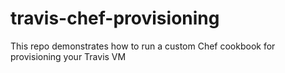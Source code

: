 travis-chef-provisioning
========================

This repo demonstrates how to run a custom Chef cookbook for provisioning your Travis VM
